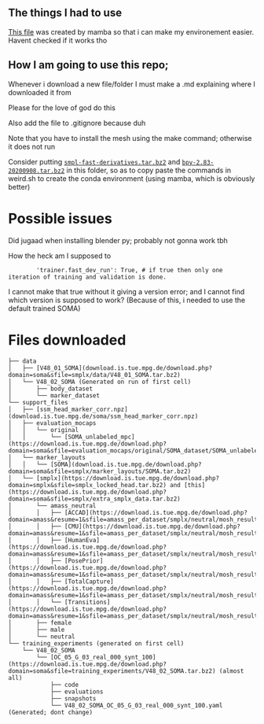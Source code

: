 ## The things I had to use 

[This file](./environment.yml) was created by mamba so that i can make my environement easier. Havent checked if it works tho

## How I am going to use this repo;

Whenever i download a new file/folder I must make a .md explaining where I downloaded it from

Please for the love of god do this

Also add the file to .gitignore
because duh

Note that you have to install the mesh using the make command; otherwise it does not run

Consider putting [`smpl-fast-derivatives.tar.bz2`](https://download.is.tue.mpg.de/download.php?domain=soma&sfile=smpl-fast-derivatives.tar.bz2) and [`bpy-2.83-20200908.tar.bz2`](https://download.is.tue.mpg.de/download.php?domain=soma&sfile=blender/bpy-2.83-20200908.tar.bz2) in this folder, so as to copy paste the commands in weird.sh to create the conda environment (using mamba, which is obviously better)

# Possible issues
Did jugaad when installing blender py; probably not gonna work tbh

How the heck am I supposed to 
```
        'trainer.fast_dev_run': True, # if true then only one iteration of training and validation is done.

```

I cannot make that true without it giving a version error; and I cannot find which version is supposed to work?
(Because of this, i needed to use the default trained SOMA)


# Files downloaded 

```
├── data
│   ├── [V48_01_SOMA](download.is.tue.mpg.de/download.php?domain=soma&sfile=smplx/data/V48_01_SOMA.tar.bz2)
│   └── V48_02_SOMA (Generated on run of first cell)
│       ├── body_dataset
│       └── marker_dataset
└── support_files
│   ├── [ssm_head_marker_corr.npz](download.is.tue.mpg.de/soma/ssm_head_marker_corr.npz)
│   ├── evaluation_mocaps
│   │   └── original
│   │       └── [SOMA_unlabeled_mpc](https://download.is.tue.mpg.de/download.php?domain=soma&sfile=evaluation_mocaps/original/SOMA_dataset/SOMA_unlabeled_mpc.tar.bz2)
│   └── marker_layouts
│   │   └── [SOMA](download.is.tue.mpg.de/download.php?domain=soma&sfile=smplx/marker_layouts/SOMA.tar.bz2)
│   └── [smplx](https://download.is.tue.mpg.de/download.php?domain=smplx&sfile=smplx_locked_head.tar.bz2) and [this](https://download.is.tue.mpg.de/download.php?domain=soma&sfile=smplx/extra_smplx_data.tar.bz2)
│       └── amass_neutral
│       │   ├── [ACCAD](https://download.is.tue.mpg.de/download.php?domain=amass&resume=1&sfile=amass_per_dataset/smplx/neutral/mosh_results/ACCAD.tar.bz2)
│       │   ├── [CMU](https://download.is.tue.mpg.de/download.php?domain=amass&resume=1&sfile=amass_per_dataset/smplx/neutral/mosh_results/CMU.tar.bz2)
│       │   ├── [HumanEva](https://download.is.tue.mpg.de/download.php?domain=amass&resume=1&sfile=amass_per_dataset/smplx/neutral/mosh_results/HumanEva.tar.bz2)
│       │   ├── [PosePrior](https://download.is.tue.mpg.de/download.php?domain=amass&resume=1&sfile=amass_per_dataset/smplx/neutral/mosh_results/PosePrior.tar.bz2)
│       │   ├── [TotalCapture](https://download.is.tue.mpg.de/download.php?domain=amass&resume=1&sfile=amass_per_dataset/smplx/neutral/mosh_results/TotalCapture.tar.bz2)
│       │   └── [Transitions](https://download.is.tue.mpg.de/download.php?domain=amass&resume=1&sfile=amass_per_dataset/smplx/neutral/mosh_results/Transitions.tar.bz2)
│       ├── female
│       ├── male
│       └── neutral
└── training_experiments (generated on first cell)
    └── V48_02_SOMA
        └── [OC_05_G_03_real_000_synt_100](https://download.is.tue.mpg.de/download.php?domain=soma&sfile=training_experiments/V48_02_SOMA.tar.bz2) (almost all)
            ├── code
            ├── evaluations
            ├── snapshots 
            └── V48_02_SOMA_OC_05_G_03_real_000_synt_100.yaml (Generated; dont change)
```